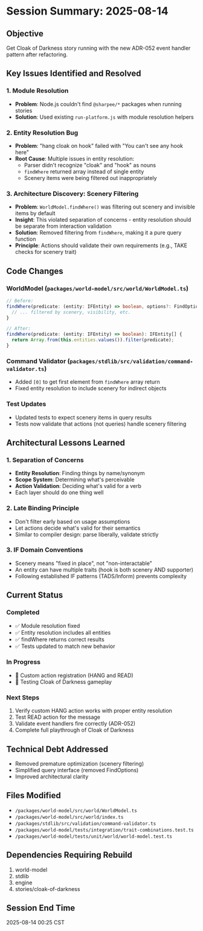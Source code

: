 # Session Summary: 2025-08-14

## Objective
Get Cloak of Darkness story running with the new ADR-052 event handler pattern after refactoring.

## Key Issues Identified and Resolved

### 1. Module Resolution
- **Problem**: Node.js couldn't find `@sharpee/*` packages when running stories
- **Solution**: Used existing `run-platform.js` with module resolution helpers

### 2. Entity Resolution Bug
- **Problem**: "hang cloak on hook" failed with "You can't see any hook here"
- **Root Cause**: Multiple issues in entity resolution:
  - Parser didn't recognize "cloak" and "hook" as nouns
  - `findWhere` returned array instead of single entity
  - Scenery items were being filtered out inappropriately
  
### 3. Architecture Discovery: Scenery Filtering
- **Problem**: `WorldModel.findWhere()` was filtering out scenery and invisible items by default
- **Insight**: This violated separation of concerns - entity resolution should be separate from interaction validation
- **Solution**: Removed filtering from `findWhere`, making it a pure query function
- **Principle**: Actions should validate their own requirements (e.g., TAKE checks for scenery trait)

## Code Changes

### WorldModel (`packages/world-model/src/world/WorldModel.ts`)
```typescript
// Before:
findWhere(predicate: (entity: IFEntity) => boolean, options?: FindOptions): IFEntity[] {
  // ... filtered by scenery, visibility, etc.
}

// After:
findWhere(predicate: (entity: IFEntity) => boolean): IFEntity[] {
  return Array.from(this.entities.values()).filter(predicate);
}
```

### Command Validator (`packages/stdlib/src/validation/command-validator.ts`)
- Added `[0]` to get first element from `findWhere` array return
- Fixed entity resolution to include scenery for indirect objects

### Test Updates
- Updated tests to expect scenery items in query results
- Tests now validate that actions (not queries) handle scenery filtering

## Architectural Lessons Learned

### 1. Separation of Concerns
- **Entity Resolution**: Finding things by name/synonym
- **Scope System**: Determining what's perceivable
- **Action Validation**: Deciding what's valid for a verb
- Each layer should do one thing well

### 2. Late Binding Principle
- Don't filter early based on usage assumptions
- Let actions decide what's valid for their semantics
- Similar to compiler design: parse liberally, validate strictly

### 3. IF Domain Conventions
- Scenery means "fixed in place", not "non-interactable"
- An entity can have multiple traits (hook is both scenery AND supporter)
- Following established IF patterns (TADS/Inform) prevents complexity

## Current Status

### Completed
- ✅ Module resolution fixed
- ✅ Entity resolution includes all entities
- ✅ findWhere returns correct results
- ✅ Tests updated to match new behavior

### In Progress
- 🔄 Custom action registration (HANG and READ)
- 🔄 Testing Cloak of Darkness gameplay

### Next Steps
1. Verify custom HANG action works with proper entity resolution
2. Test READ action for the message
3. Validate event handlers fire correctly (ADR-052)
4. Complete full playthrough of Cloak of Darkness

## Technical Debt Addressed
- Removed premature optimization (scenery filtering)
- Simplified query interface (removed FindOptions)
- Improved architectural clarity

## Files Modified
- `/packages/world-model/src/world/WorldModel.ts`
- `/packages/world-model/src/world/index.ts`
- `/packages/stdlib/src/validation/command-validator.ts`
- `/packages/world-model/tests/integration/trait-combinations.test.ts`
- `/packages/world-model/tests/unit/world/world-model.test.ts`

## Dependencies Requiring Rebuild
1. world-model
2. stdlib
3. engine
4. stories/cloak-of-darkness

## Session End Time
2025-08-14 00:25 CST